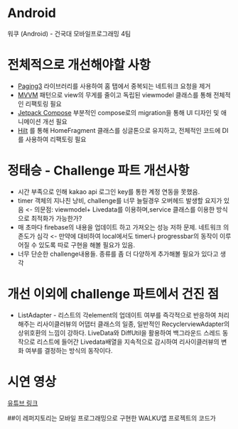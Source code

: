 # Android
워쿠 (Android) - 건국대 모바일프로그래밍 4팀

# 전체적으로 개선해야할 사항
- [Paging3](https://developer.android.com/topic/libraries/architecture/paging/v3-overview?hl=ko) 라이브러리를 사용하여 홈 탭에서 중복되는 네트워크 요청을 제거
- [MVVM](https://developer.android.com/topic/libraries/architecture?hl=ko) 패턴으로 view의 무게를 줄이고 독립된 viewmodel 클래스를 통해 전체적인 리팩토링 필요
- [Jetpack Compose](https://developer.android.com/jetpack/compose?gclid=CjwKCAjw46CVBhB1EiwAgy6M4vSmFZy7VtXH0MdCp67pTF-PY-VSR6wj0tWtCT2rsKKakhULVm1yyRoCn7EQAvD_BwE&gclsrc=aw.ds) 부분적인 compose로의 migration을 통해 UI 디자인 및 애니메이션 개선 필요 
- [Hilt](https://developer.android.com/training/dependency-injection/hilt-android?hl=ko) 를 통해 HomeFragment 클래스를 싱글톤으로 유지하고, 전체적인 코드에 DI를 사용하여 리팩토링 필요 

# 정태승 - Challenge 파트 개선사항
- 시간 부족으로 인해 kakao api 로그인 key를 통한 계정 연동을 못했음.
- timer 객체의 지나친 낭비, challenge를 너무 늘릴경우 오버헤드 발생할 요지가 있음 <- 의문점: viewmodel+ Livedata를 이용하며,service 클래스를 이용한 방식으로 최적화가 가능한가?
- 매 초마다 firebase의 내용을 업데이트 하고 가져오는 성능 저하 문제. 네트워크 의존도가 심각 <- 만약에 대비하여 local에서도 timer나 progressbar의 동작이 이루어질 수 있도록 따로 구현을 해볼 필요가 있음.
- 너무 단순한 challenge내용들. 종류를 좀 더 다양하게 추가해볼 필요가 있다고 생각

# 개선 이외에 challenge 파트에서 건진 점
- ListAdapter - 리스트의 각element의 업데이트 여부를 즉각적으로 반응하여 처리해주는 리사이클러뷰의 어댑터 클래스의 일종, 일반적인 RecyclerviewAdapter의 상위호환의 느낌이 강하다.  LiveData와 DiffUtil을 활용하여 백그라운드 스레드 동작으로 리스트에 들어간 Livedata배열을 지속적으로 감시하여 리사이클러뷰의 변화 여부를 결정하는 방식의 동작이다.


# 시연 영상
[유튜브 링크](https://www.youtube.com/watch?v=Wi_6a4kydJc&feature=youtu.be)


##이 레퍼지토리는 모바일 프로그래밍으로 구현한 WALKU앱 프로젝트의 코드가 
